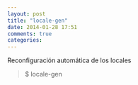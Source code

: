 ```yaml
---
layout: post
title: "locale-gen"
date: 2014-01-28 17:51
comments: true
categories: 
---
```

Reconfiguración automática de los locales

>$ locale-gen

